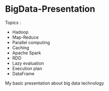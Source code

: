 # BigData-Presentation

Topics : 

* Hadoop
* Map-Reduce
* Parallel computing
* Caching
* Apache Spark 
* RDD
* Lazy evaluation
* Execution plan
* DataFrame

My basic presentation about big data technology
